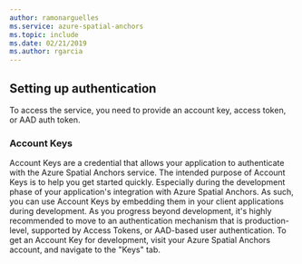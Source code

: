 ```yaml
---
author: ramonarguelles
ms.service: azure-spatial-anchors
ms.topic: include
ms.date: 02/21/2019
ms.author: rgarcia
---
```

## Setting up authentication

To access the service, you need to provide an account key, access token, or AAD auth token.

### Account Keys

Account Keys are a credential that allows your application to authenticate with the Azure Spatial Anchors service. The intended purpose of Account Keys is to help you get started quickly. Especially during the development phase of your application's integration with Azure Spatial Anchors. As such, you can use Account Keys by embedding them in your client applications during development. As you progress beyond development, it's highly recommended to move to an authentication mechanism that is production-level, supported by Access Tokens, or AAD-based user authentication. To get an Account Key for development, visit your Azure Spatial Anchors account, and navigate to the "Keys" tab.

